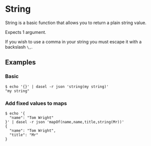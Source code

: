 # String

String is a basic function that allows you to return a plain string value.

Expects 1 argument.

If you wish to use a comma in your string you must escape it with a backslash `\,`.



## Examples

### Basic

```
$ echo '{}' | dasel -r json 'string(my string)' 
"my string"
```

### Add fixed values to maps

```
$ echo '{
  "name": "Tom Wright"
}' | dasel -r json 'mapOf(name,name,title,string(Mr))' 
{
  "name": "Tom Wright",
  "title": "Mr"
}
```
